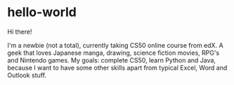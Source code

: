 # hello-world

Hi there!

I'm a newbie (not a total), currently taking CS50 online course from edX. 
A geek that loves Japanese manga, drawing, science fiction movies, RPG's and Nintendo games.
My goals: complete CS50, learn Python and Java, because I want to have some other skills apart from typical Excel, Word and Outlook stuff.
